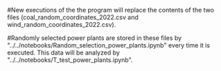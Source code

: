 #New executions of the the program will replace the contents of the two files (coal_random_coordinates_2022.csv and wind_random_coordinates_2022.csv).

#Randomly selected power plants are stored in these files by "../../notebooks/Random_selection_power_plants.ipynb" every time it is executed. This data will be analyzed by "../../notebooks/T_test_power_plants.ipynb".